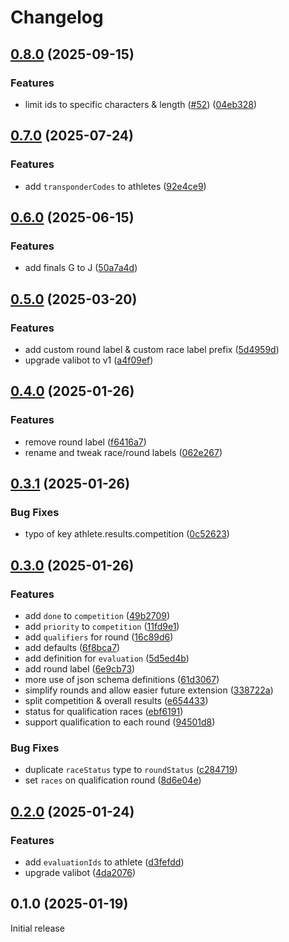 # Changelog

## [0.8.0](https://github.com/skateresults/import-schema/compare/v0.7.0...v0.8.0) (2025-09-15)


### Features

* limit ids to specific characters & length ([#52](https://github.com/skateresults/import-schema/issues/52)) ([04eb328](https://github.com/skateresults/import-schema/commit/04eb328b3e40e67d39317b97c982b8e20a5d06a2))

## [0.7.0](https://github.com/skateresults/import-schema/compare/v0.6.0...v0.7.0) (2025-07-24)


### Features

* add `transponderCodes` to athletes ([92e4ce9](https://github.com/skateresults/import-schema/commit/92e4ce9e60f52dddd704d42eee84ed741ec84be3))

## [0.6.0](https://github.com/skateresults/import-schema/compare/v0.5.0...v0.6.0) (2025-06-15)


### Features

* add finals G to J ([50a7a4d](https://github.com/skateresults/import-schema/commit/50a7a4d9b176527fb460db6081b9fedf2ee6e80e))

## [0.5.0](https://github.com/skateresults/import-schema/compare/v0.4.0...v0.5.0) (2025-03-20)


### Features

* add custom round label & custom race label prefix ([5d4959d](https://github.com/skateresults/import-schema/commit/5d4959da577c07c81fd0b8d0c2302f34a5463447))
* upgrade valibot to v1 ([a4f09ef](https://github.com/skateresults/import-schema/commit/a4f09efddc5d71462ed1fb3c000fb3419e315dd8))

## [0.4.0](https://github.com/skateresults/import-schema/compare/v0.3.1...v0.4.0) (2025-01-26)


### Features

* remove round label ([f6416a7](https://github.com/skateresults/import-schema/commit/f6416a705430e57c8e039c17db236a2dbfe9ff94))
* rename and tweak race/round labels ([062e267](https://github.com/skateresults/import-schema/commit/062e2670372324264d31667bdb4539c6741ecbca))

## [0.3.1](https://github.com/skateresults/import-schema/compare/v0.3.0...v0.3.1) (2025-01-26)


### Bug Fixes

* typo of key athlete.results.competition ([0c52623](https://github.com/skateresults/import-schema/commit/0c526231fe71e43aedb3f7401fbfd98d9ce6e6f9))

## [0.3.0](https://github.com/skateresults/import-schema/compare/v0.2.0...v0.3.0) (2025-01-26)


### Features

* add `done` to `competition` ([49b2709](https://github.com/skateresults/import-schema/commit/49b2709f3887854c51fb9ba26fc1e156a5a70128))
* add `priority` to `competition` ([11fd9e1](https://github.com/skateresults/import-schema/commit/11fd9e19841bfab690d7c398405037930e1b9ad8))
* add `qualifiers` for round ([16c89d6](https://github.com/skateresults/import-schema/commit/16c89d6c4f0673ca72a6a8a9f210bf8b94b84669))
* add defaults ([6f8bca7](https://github.com/skateresults/import-schema/commit/6f8bca7fbb771ccc3ec455370b2765a6081900b1))
* add definition for `evaluation` ([5d5ed4b](https://github.com/skateresults/import-schema/commit/5d5ed4b61b37fb2178259affcca8984e57ff8f69))
* add round label ([6e9cb73](https://github.com/skateresults/import-schema/commit/6e9cb73fd5338ba454f20b501d98727589d8c06b))
* more use of json schema definitions ([61d3067](https://github.com/skateresults/import-schema/commit/61d306784f18784982747cafc7a5f6ce7ae9c531))
* simplify rounds and allow easier future extension ([338722a](https://github.com/skateresults/import-schema/commit/338722a4f7b84b2967b01cdaebf488a4bc35f431))
* split competition & overall results ([e654433](https://github.com/skateresults/import-schema/commit/e654433cb39c609833d740a75c6bbd5228642cfe))
* status for qualification races ([ebf6191](https://github.com/skateresults/import-schema/commit/ebf6191a7ed63920b977b9dfe9ae06a07d389bdb))
* support qualification to each round ([94501d8](https://github.com/skateresults/import-schema/commit/94501d8228a8a1050b29a2707d53c496b9554739))


### Bug Fixes

* duplicate `raceStatus` type to `roundStatus` ([c284719](https://github.com/skateresults/import-schema/commit/c284719015519f58779cead14d465edc2d99625e))
* set `races` on qualification round ([8d6e04e](https://github.com/skateresults/import-schema/commit/8d6e04ee5666be2dd1d3fd6a2c417ad4b9858b5c))

## [0.2.0](https://github.com/skateresults/import-schema/compare/v0.1.0...v0.2.0) (2025-01-24)


### Features

* add `evaluationIds` to athlete ([d3fefdd](https://github.com/skateresults/import-schema/commit/d3fefddf6a00a49b3a126d3962d2330c3fe591aa))
* upgrade valibot ([4da2076](https://github.com/skateresults/import-schema/commit/4da20764cec9d8add0475cafc7bde3012f115b0f))

## 0.1.0 (2025-01-19)

Initial release
